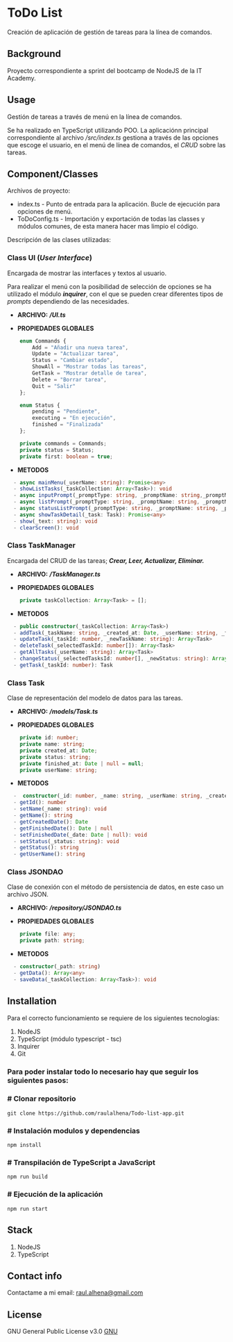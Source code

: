 # ToDo List

Creación de aplicación de gestión de tareas para la línea de comandos.

## Background

Proyecto correspondiente a sprint del bootcamp de NodeJS de la IT Academy.

## Usage

Gestión de tareas a través de menú en la línea de comandos.

Se ha realizado en TypeScript utilizando POO. La aplicaciónn principal correspondiente al archivo _/src/index.ts_ gestiona a través de las opciones que escoge el usuario, en el menú de línea de comandos, el _CRUD_ sobre las tareas.

## **Component/Classes**

Archivos de proyecto:

- index.ts \- Punto de entrada para la aplicación. Bucle de ejecución para opciones de menú.
- ToDoConfig.ts \- Importación y exportación de todas las classes y módulos comunes, de esta manera hacer mas limpio el código.

Descripción de las clases utilizadas:

### **Class UI (_User Interface_)**

Encargada de mostrar las interfaces y textos al usuario.

Para realizar el menú con la posibilidad de selección de opciones se ha utilizado el módulo **_inquirer_**, con el que se pueden crear diferentes tipos de _prompts_ dependiendo de las necesidades.

- **ARCHIVO:** **_/UI.ts_**

- **PROPIEDADES GLOBALES**

```TYPESCRIPT
    enum Commands {
        Add = "Añadir una nueva tarea",
        Update = "Actualizar tarea",
        Status = "Cambiar estado",
        ShowAll = "Mostrar todas las tareas",
        GetTask = "Mostrar detalle de tarea",
        Delete = "Borrar tarea",
        Quit = "Salir"
    };

    enum Status {
        pending = "Pendiente",
        executing = "En ejecución",
        finished = "Finalizada"
    };

    private commands = Commands;
    private status = Status;
    private first: boolean = true;
```

- **METODOS**

```TYPESCRIPT
  - async mainMenu(_userName: string): Promise<any>
  - showListTasks(_taskCollection: Array<Task>): void
  - async inputPrompt(_promptType: string, _promptName: string,_promptMessage: string): Promise<any>
  - async listPrompt(_promptType: string, _promptName: string, _promptMessage: string, _taskCollection: Array<Task>): Promise<any>
  - async statusListPrompt(_promptType: string, _promptName: string, _promptMessage: string, _selectedTaskId: number[], _taskCollection: Array<Task>): Promise<any>
  - async showTaskDetail(_task: Task): Promise<any>
  - show(_text: string): void
  - clearScreen(): void
```

### **Class TaskManager**

Encargada del CRUD de las tareas; **_Crear, Leer, Actualizar, Eliminar._**

- **ARCHIVO:** **_/TaskManager.ts_**

- **PROPIEDADES GLOBALES**

```TYPESCRIPT
    private taskCollection: Array<Task> = [];
```

- **METODOS**

```TYPESCRIPT
  - public constructor(_taskCollection: Array<Task>)
  - addTask(_taskName: string, _created_at: Date, _userName: string, _finished_at: Date | null): Array<Task>
  - updateTask(_taskId: number, _newTaskName: string): Array<Task>
  - deleteTask(_selectedTaskId: number[]): Array<Task>
  - getAllTasks(_userName: string): Array<Task>
  - changeStatus(_selectedTasksId: number[], _newStatus: string): Array<Task>
  - getTask(_taskId: number): Task
```

### **Class Task**

Clase de representación del modelo de datos para las tareas.

- **ARCHIVO:** **_/models/Task.ts_**

- **PROPIEDADES GLOBALES**

```TYPESCRIPT
    private id: number;
    private name: string;
    private created_at: Date;
    private status: string;
    private finished_at: Date | null = null;
    private userName: string;
```

- **METODOS**

```TYPESCRIPT
  -  constructor(_id: number, _name: string, _userName: string, _created_at: Date, _status: string, _finished_at: Date | null)
  - getId(): number
  - setName(_name: string): void
  - getName(): string
  - getCreatedDate(): Date
  - getFinishedDate(): Date | null
  - setFinishedDate(_date: Date | null): void
  - setStatus(_status: string): void
  - getStatus(): string
  - getUserName(): string
```

### **Class JSONDAO**

Clase de conexión con el método de persistencia de datos, en este caso un archivo JSON.

- **ARCHIVO:** **_/repository/JSONDAO.ts_**

- **PROPIEDADES GLOBALES**

```TYPESCRIPT
    private file: any;
    private path: string;
```

- **METODOS**

```TYPESCRIPT
  - constructor(_path: string)
  - getData(): Array<any>
  - saveData(_taskCollection: Array<Task>): void
```

## Installation

Para el correcto funcionamiento se requiere de los siguientes tecnologías:

1. NodeJS
2. TypeScript (módulo typescript - tsc)
3. Inquirer
4. Git

### Para poder instalar todo lo necesario hay que seguir los siguientes pasos:

### \# Clonar repositorio

```shell
git clone https://github.com/raulalhena/Todo-list-app.git
```

### \# Instalación modulos y dependencias

```shell
npm install
```

### \# Transpilación de TypeScript a JavaScript

```shell
npm run build
```

### \# Ejecución de la aplicación

```shell
npm run start
```

## Stack

1. NodeJS
2. TypeScript

## Contact info

Contactame a mi email: raul.alhena@gmail.com

## License

GNU General Public License v3.0
[GNU](https://opensource.org/licenses/GPL-3.0)
